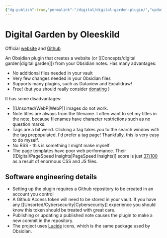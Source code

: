 ```yaml
---
{"dg-publish":true,"permalink":"/digital/digital-garden-plugin/","updated":"2025-05-18T16:04:33.046-07:00"}
---
```



# Digital Garden by Oleeskild

Official [website](https://dg-docs.ole.dev/) and [Github](https://github.com/oleeskild/obsidian-digital-garden)

An Obsidian plugin that creates a website (or [[Concepts/digital garden\|digital garden]]) from your Obsidian notes. Has many advantages:

- No additional files needed in your vault
- Very few changes needed in your Obsidian files
- Supports many plugins, such as Dataview and Excalidraw!
- Free! (but you should really consider [donating](https://ko-fi.com/oleeskild) )

It has some disadvantages:

- [[Unsorted/WebP\|WebP]] images do not work.
- Note titles are always from the filename. I often want to set my titles in the note, because filenames have character restrictions such as no question marks.
- Tags are a bit weird. Clicking a tag takes you to the search window with the tag prepopulated. I'd prefer a tag page! Thankfully, this is very easy to do myself.  
- No RSS - this is something I might make myself
- The page templates have poor web performance. Their [[Digital/PageSpeed Insights\|PageSpeed Insights]] score is just [37/100](https://pagespeed.web.dev/report?url=https%3A%2F%2Fdg-docs.ole.dev%2Fadvanced%2Fadding-custom-components%2F) as a result of enormous CSS and JS files.

## Software engineering details

- Setting up the plugin requires a Github repository to be created in an account you control
- A Github Access token will need to be stored in your vault. If you have any [[Unsorted/Cybersecurity\|Cybersecurity]] experience you should know this token should be treated with great care.
- Publishing or updating a published note causes the plugin to make a new commit in the repository.
- The project uses [Lucide](https://lucide.dev/icons/) icons, which is the same package used by Obsidian.